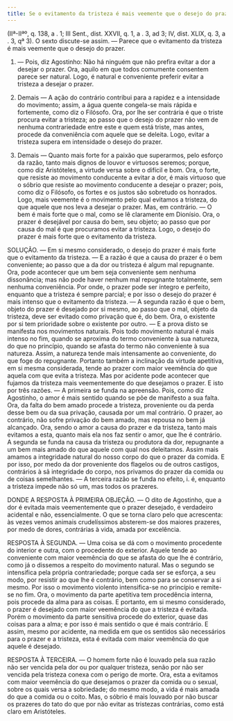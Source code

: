 ```yaml
---
title: Se o evitamento da tristeza é mais veemente que o desejo do prazer
---
```


(IIª-IIªº, q. 138, a . 1; III Sent., dist. XXVII, q. 1, a . 3, ad 3; IV, dist. XLIX, q. 3, a . 3, qª 3).
  O sexto discute-se assim. — Parece que o evitamento da tristeza é mais veemente que o desejo do prazer.  

1. — Pois, diz Agostinho: Não há ninguém que não prefira evitar a dor a desejar o prazer. Ora, aquilo em que todos comumente consentem parece ser natural. Logo, é natural e conveniente preferir evitar a tristeza a desejar o prazer.  

2. Demais — A ação do contrário contribui para a rapidez e a intensidade do movimento; assim, a água quente congela-se mais rápida e fortemente, como diz o Filósofo. Ora, por lhe ser contrária é que o triste procura evitar a tristeza; ao passo que o desejo do prazer não vem de nenhuma contrariedade entre este e quem está triste, mas antes, procede da conveniência com aquele que se deleita. Logo, evitar a tristeza supera em intensidade o desejo do prazer.  

3. Demais — Quanto mais forte for a paixão que superarmos, pelo esforço da razão, tanto mais dignos de louvor e virtuosos seremos; porque, como diz Aristóteles, a virtude versa sobre o difícil e bom. Ora, o forte, que resiste ao movimento conducente a evitar a dor, é mais virtuoso que o sóbrio que resiste ao movimento conducente a desejar o prazer; pois, como diz o Filósofo, os fortes e os justos são sobretudo os honrados. Logo, mais veemente é o movimento pelo qual evitamos a tristeza, do que aquele que nos leva a desejar o prazer.  Mas, em contrário. — O bem é mais forte que o mal, como se lê claramente em Dionísio. Ora, o prazer é desejável por causa do bem, seu objeto; ao passo que por causa do mal é que procuramos evitar a tristeza. Logo, o desejo do prazer é mais forte que o evitamento da tristeza.  

SOLUÇÃO. — Em si mesmo considerado, o desejo do prazer é mais forte que o evitamento da tristeza. — E a razão é que a causa do prazer é o bem conveniente; ao passo que a da dor ou tristeza é algum mal repugnante. Ora, pode acontecer que um bem seja conveniente sem nenhuma dissonância; mas não pode haver nenhum mal repugnante totalmente, sem nenhuma conveniência. Por onde, o prazer pode ser íntegro e perfeito, enquanto que a tristeza é sempre parcial; e por isso o desejo do prazer é mais intenso que o evitamento da tristeza. — A segunda razão é que o bem, objeto do prazer é desejado por si mesmo, ao passo que o mal, objeto da tristeza, deve ser evitado como privação que é, do bem. Ora, o existente por si tem prioridade sobre o existente por outro. — E a prova disto se manifesta nos movimentos naturais. Pois todo movimento natural é mais intenso no fim, quando se aproxima do termo conveniente à sua natureza, do que no princípio, quando se afasta do termo não conveniente à sua natureza. Assim, a natureza tende mais intensamente ao conveniente, do que foge do repugnante. Portanto também a inclinação da virtude apetitiva, em si mesma considerada, tende ao prazer com maior veemência do que aquela com que evita a tristeza.  Mas por acidente pode acontecer que fujamos da tristeza mais veementemente do que desejamos o prazer. E isto por três razões. — A primeira se funda na apreensão. Pois, como diz Agostinho, o amor é mais sentido quando se põe de manifesto a sua falta. Ora, da falta do bem amado procede a tristeza, proveniente ou da perda desse bem ou da sua privação, causada por um mal contrário. O prazer, ao contrário, não sofre privação do bem amado, mas repousa no bem já alcançado. Ora, sendo o amor a causa do prazer e da tristeza, tanto mais evitamos a esta, quanto mais ela nos faz sentir o amor, que lhe é contrário. A segunda se funda na causa da tristeza ou produtora da dor, repugnante a um bem mais amado do que aquele com qual nos deleitamos. Assim mais amamos a integridade natural do nosso corpo do que o prazer da comida. E por isso, por medo da dor proveniente dos flagelos ou de outros castigos, contrários à sã integridade do corpo, nos privamos do prazer da comida ou de coisas semelhantes. — A terceira razão se funda no efeito, i. é, enquanto a tristeza impede não só um, mas todos os prazeres.  

DONDE A RESPOSTA À PRIMEIRA OBJEÇÃO. — O dito de Agostinho, que a dor é evitada mais veementemente que o prazer desejado, é verdadeiro acidental e não, essencialmente. O que se torna claro pelo que acrescenta: às vezes vemos animais crudelíssimos absterem-se dos maiores prazeres, por medo de dores, contrárias à vida, amada por excelência.  

RESPOSTA À SEGUNDA. — Uma coisa se dá com o movimento procedente do interior e outra, com o procedente do exterior. Aquele tende ao conveniente com maior veemência do que se afasta do que lhe é contrário, como já o dissemos a respeito do movimento natural. Mas o segundo se intensifica pela própria contrariedade; porque cada ser se esforça, a seu modo, por resistir ao que lhe é contrário, bem como para se conservar a si mesmo. Por isso o movimento violento intensifica-se no princípio e remite- se no fim. Ora, o movimento da parte apetitiva tem procedência interna, pois procede da alma para as coisas. E portanto, em si mesmo considerado, o prazer é desejado com maior veemência do que a tristeza é evitada. Porém o movimento da parte sensitiva procede do exterior, quase das coisas para a alma; e por isso é mais sentido o que é mais contrário. E assim, mesmo por acidente, na medida em que os sentidos são necessários para o prazer e a tristeza, esta é evitada com maior veemência do que aquele é desejado.  

RESPOSTA À TERCEIRA. — O homem forte não é louvado pela sua razão não ser vencida pela dor ou por qualquer tristeza, senão por não ser vencida pela tristeza conexa com o perigo de morte. Ora, esta a evitamos com maior veemência do que desejamos o prazer da comida ou o sexual, sobre os quais versa a sobriedade; do mesmo modo, a vida é mais amada do que a comida ou o coito. Mas, o sóbrio é mais louvado por não buscar os prazeres do tato do que por não evitar as tristezas contrárias, como está claro em Aristóteles.
